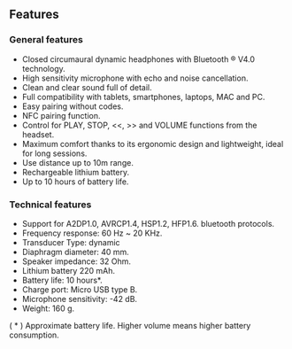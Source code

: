 ## Features

### General features

* Closed circumaural dynamic headphones with Bluetooth ® V4.0 technology. 
* High sensitivity microphone with echo and noise cancellation. 
* Clean and clear sound full of detail. 
* Full compatibility with tablets, smartphones, laptops, MAC and PC. 
* Easy pairing without codes. 
* NFC pairing function. 
* Control for PLAY, STOP, <<, >> and VOLUME functions from the headset. 
* Maximum comfort thanks to its ergonomic design and lightweight, ideal for long sessions. 
* Use distance up to 10m range. 
* Rechargeable lithium battery. 
* Up to 10 hours of battery life.

### Technical features

* Support for A2DP1.0, AVRCP1.4, HSP1.2, HFP1.6. bluetooth protocols.
* Frequency response: 60 Hz ~ 20 KHz.
* Transducer Type: dynamic
* Diaphragm diameter: 40 mm.
* Speaker impedance: 32 Ohm.
* Lithium battery 220 mAh.
* Battery life: 10 hours*.
* Charge port: Micro USB type B.
* Microphone sensitivity: -42 dB.
* Weight: 160 g.

( * ) Approximate battery life. Higher volume means higher battery consumption.
